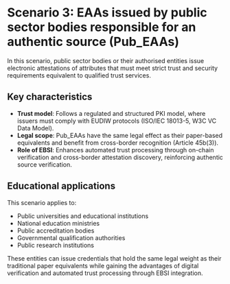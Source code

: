 # Scenario 3: EAAs issued by public sector bodies responsible for an authentic source (Pub_EAAs)

In this scenario, public sector bodies or their authorised entities issue electronic attestations of attributes that must meet strict trust and security requirements equivalent to qualified trust services.

## Key characteristics

- **Trust model**: Follows a regulated and structured PKI model, where issuers must comply with EUDIW protocols (ISO/IEC 18013-5, W3C VC Data Model).
- **Legal scope**: Pub_EAAs have the same legal effect as their paper-based equivalents and benefit from cross-border recognition (Article 45b(3)).
- **Role of EBSI**: Enhances automated trust processing through on-chain verification and cross-border attestation discovery, reinforcing authentic source verification.

## Educational applications

This scenario applies to:
- Public universities and educational institutions
- National education ministries
- Public accreditation bodies
- Governmental qualification authorities
- Public research institutions

These entities can issue credentials that hold the same legal weight as their traditional paper equivalents while gaining the advantages of digital verification and automated trust processing through EBSI integration.